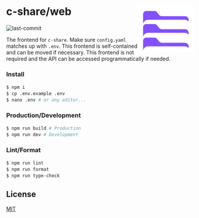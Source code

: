 # c-share/web <img src="/web/public/assets/footer.png" align="right" width="150" />

![last-commit](https://img.shields.io/github/last-commit/cyan903/c-share)

The frontend for `c-share`. Make sure `config.yaml` matches up with `.env`. This frontend is self-contained and can be moved if necessary. This frontend is not required and the API can be accessed programmatically if needed.

### Install

```sh
$ npm i
$ cp .env.example .env
$ nano .env # or any editor...
```

### Production/Development

```sh
$ npm run build # Production
$ npm run dev # Development
```

### Lint/Format

```sh
$ npm run lint
$ npm run format
$ npm run type-check
```

## License

[MIT](LICENSE)
